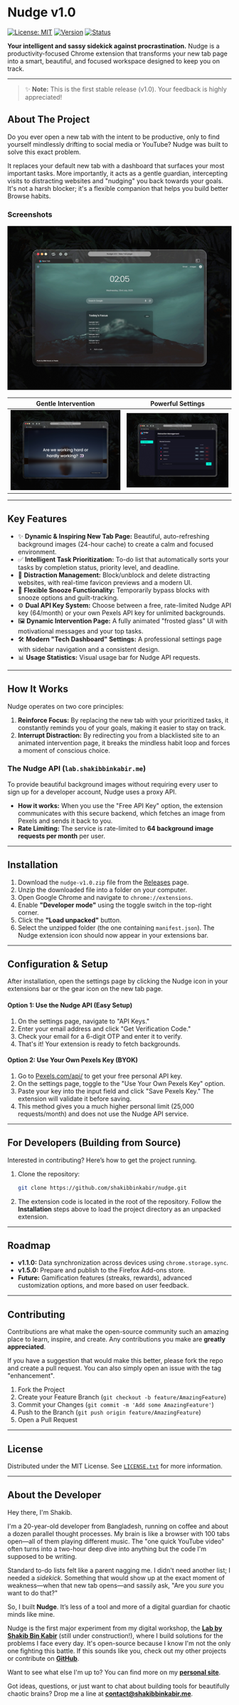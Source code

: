 # Nudge v1.0

[![License: MIT](https://img.shields.io/badge/License-MIT-blue.svg)](https://opensource.org/licenses/MIT) [![Version](https://img.shields.io/badge/version-v1.0-green.svg)](https://github.com/shakibbinkabir/nudge/releases) [![Status](https://img.shields.io/badge/status-stable-brightgreen.svg)]()

**Your intelligent and sassy sidekick against procrastination.** Nudge is a productivity-focused Chrome extension that transforms your new tab page into a smart, beautiful, and focused workspace designed to keep you on track.

---


> ✨ **Note:** This is the first stable release (v1.0). Your feedback is highly appreciated!

## About The Project

Do you ever open a new tab with the intent to be productive, only to find yourself mindlessly drifting to social media or YouTube? Nudge was built to solve this exact problem.

It replaces your default new tab with a dashboard that surfaces your most important tasks. More importantly, it acts as a gentle guardian, intercepting visits to distracting websites and "nudging" you back towards your goals. It's not a harsh blocker; it's a flexible companion that helps you build better Browse habits.

### Screenshots


![Nudge New Tab Page](assets/presentation/ss_new_tab.jpg)

| Gentle Intervention | Powerful Settings |
| :---: | :---: |
| ![Nudge Intervention Page](assets/presentation/ss_intervention_quote.jpg) | ![Nudge Settings Page](assets/presentation/ss_settings.jpg) |

---

## Key Features


-   ✨ **Dynamic & Inspiring New Tab Page:** Beautiful, auto-refreshing background images (24-hour cache) to create a calm and focused environment.
-   ✅ **Intelligent Task Prioritization:** To-do list that automatically sorts your tasks by completion status, priority level, and deadline.
-   🚫 **Distraction Management:** Block/unblock and delete distracting websites, with real-time favicon previews and a modern UI.
-   🧘 **Flexible Snooze Functionality:** Temporarily bypass blocks with snooze options and guilt-tracking.
-   ⚙️ **Dual API Key System:** Choose between a free, rate-limited Nudge API key (64/month) or your own Pexels API key for unlimited backgrounds.
-   🖼️ **Dynamic Intervention Page:** A fully animated "frosted glass" UI with motivational messages and your top tasks.
-   🛠️ **Modern "Tech Dashboard" Settings:** A professional settings page with sidebar navigation and a consistent design.
-   📊 **Usage Statistics:** Visual usage bar for Nudge API requests.

---

## How It Works

Nudge operates on two core principles:

1.  **Reinforce Focus:** By replacing the new tab with your prioritized tasks, it constantly reminds you of your goals, making it easier to stay on track.
2.  **Interrupt Distraction:** By redirecting you from a blacklisted site to an animated intervention page, it breaks the mindless habit loop and forces a moment of conscious choice.

### The Nudge API (`lab.shakibbinkabir.me`)


To provide beautiful background images without requiring every user to sign up for a developer account, Nudge uses a proxy API.

-   **How it works:** When you use the "Free API Key" option, the extension communicates with this secure backend, which fetches an image from Pexels and sends it back to you.
-   **Rate Limiting:** The service is rate-limited to **64 background image requests per month** per user.

---


## Installation

1.  Download the `nudge-v1.0.zip` file from the [Releases](https://github.com/shakibbinkabir/nudge/releases) page.
2.  Unzip the downloaded file into a folder on your computer.
3.  Open Google Chrome and navigate to `chrome://extensions`.
4.  Enable **"Developer mode"** using the toggle switch in the top-right corner.
5.  Click the **"Load unpacked"** button.
6.  Select the unzipped folder (the one containing `manifest.json`). The Nudge extension icon should now appear in your extensions bar.

---

## Configuration & Setup

After installation, open the settings page by clicking the Nudge icon in your extensions bar or the gear icon on the new tab page.

#### Option 1: Use the Nudge API (Easy Setup)

1.  On the settings page, navigate to "API Keys."
2.  Enter your email address and click "Get Verification Code."
3.  Check your email for a 6-digit OTP and enter it to verify.
4.  That's it! Your extension is ready to fetch backgrounds.

#### Option 2: Use Your Own Pexels Key (BYOK)

1.  Go to [Pexels.com/api/](https://www.pexels.com/api/) to get your free personal API key.
2.  On the settings page, toggle to the "Use Your Own Pexels Key" option.
3.  Paste your key into the input field and click "Save Pexels Key." The extension will validate it before saving.
4.  This method gives you a much higher personal limit (25,000 requests/month) and does not use the Nudge API service.

---

## For Developers (Building from Source)

Interested in contributing? Here’s how to get the project running.

1.  Clone the repository:
    ```sh
    git clone https://github.com/shakibbinkabir/nudge.git
    ```
2.  The extension code is located in the root of the repository. Follow the **Installation** steps above to load the project directory as an unpacked extension.


---

## Roadmap

-   **v1.1.0:** Data synchronization across devices using `chrome.storage.sync`.
-   **v1.5.0:** Prepare and publish to the Firefox Add-ons store.
-   **Future:** Gamification features (streaks, rewards), advanced customization options, and more based on user feedback.

---

## Contributing

Contributions are what make the open-source community such an amazing place to learn, inspire, and create. Any contributions you make are **greatly appreciated**.

If you have a suggestion that would make this better, please fork the repo and create a pull request. You can also simply open an issue with the tag "enhancement".

1.  Fork the Project
2.  Create your Feature Branch (`git checkout -b feature/AmazingFeature`)
3.  Commit your Changes (`git commit -m 'Add some AmazingFeature'`)
4.  Push to the Branch (`git push origin feature/AmazingFeature`)
5.  Open a Pull Request

---

## License

Distributed under the MIT License. See [`LICENSE.txt`](https://github.com/shakibbinkabir/nudge?tab=MIT-1-ov-file) for more information.

---

## About the Developer

Hey there, I'm Shakib.

I'm a 20-year-old developer from Bangladesh, running on coffee and about a dozen parallel thought processes. My brain is like a browser with 100 tabs open—all of them playing different music. The "one quick YouTube video" often turns into a two-hour deep dive into anything but the code I'm supposed to be writing.

Standard to-do lists felt like a parent nagging me. I didn't need another list; I needed a *sidekick*. Something that would show up at the exact moment of weakness—when that new tab opens—and sassily ask, "Are you *sure* you want to do that?"

So, I built **Nudge**. It’s less of a tool and more of a digital guardian for chaotic minds like mine.

Nudge is the first major experiment from my digital workshop, the **[Lab by Shakib Bin Kabir](https://lab.shakibbinkabir.me)** (still under construction!), where I build solutions for the problems I face every day. It's open-source because I know I'm not the only one fighting this battle. If this sounds like you, check out my other projects or contribute on **[GitHub](https://github.com/shakibbinkabir)**.

Want to see what else I'm up to? You can find more on my **[personal site](https://shakibbinkabir.me)**.

Got ideas, questions, or just want to chat about building tools for beautifully chaotic brains? Drop me a line at **[contact@shakibbinkabir.me](mailto:contact@shakibbinkabir.me)**.
